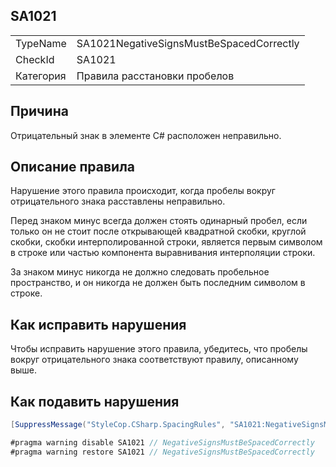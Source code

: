 ﻿## SA1021

<table>
<tr>
  <td>TypeName</td>
  <td>SA1021NegativeSignsMustBeSpacedCorrectly</td>
</tr>
<tr>
  <td>CheckId</td>
  <td>SA1021</td>
</tr>
<tr>
  <td>Категория</td>
  <td>Правила расстановки пробелов</td>
</tr>
</table>

## Причина

Отрицательный знак в элементе C# расположен неправильно.

## Описание правила

Нарушение этого правила происходит, когда пробелы вокруг отрицательного знака расставлены неправильно.

Перед знаком минус всегда должен стоять одинарный пробел, если только он не стоит после открывающей квадратной скобки, круглой скобки, скобки интерполированной строки, является первым символом в строке или частью компонента выравнивания интерполяции строки.

За знаком минус никогда не должно следовать пробельное пространство, и он никогда не должен быть последним символом в строке.

## Как исправить нарушения

Чтобы исправить нарушение этого правила, убедитесь, что пробелы вокруг отрицательного знака соответствуют правилу, описанному выше.

## Как подавить нарушения

```csharp
[SuppressMessage("StyleCop.CSharp.SpacingRules", "SA1021:NegativeSignsMustBeSpacedCorrectly", Justification = "Reviewed.")]
```

```csharp
#pragma warning disable SA1021 // NegativeSignsMustBeSpacedCorrectly
#pragma warning restore SA1021 // NegativeSignsMustBeSpacedCorrectly
```
